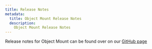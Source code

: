 ```yaml
---
title: Release Notes
metadata:
  title: Object Mount Release Notes
  description:
    Object Mount Release Notes
---
```


Release notes for Object Mount can be found over on our [GitHub page](https://github.com/storj/object-mount/releases)
